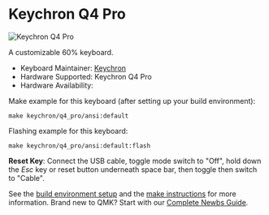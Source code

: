 # Keychron Q4 Pro

![Keychron Q4 Pro]()

A customizable 60% keyboard.

* Keyboard Maintainer: [Keychron](https://github.com/keychron)
* Hardware Supported: Keychron Q4 Pro
* Hardware Availability:[]()

Make example for this keyboard (after setting up your build environment):

    make keychron/q4_pro/ansi:default

Flashing example for this keyboard:

    make keychron/q4_pro/ansi:default:flash

**Reset Key**: Connect the USB cable, toggle mode switch to "Off", hold down the *Esc* key or reset button underneath space bar, then toggle then switch to "Cable".

See the [build environment setup](https://docs.qmk.fm/#/getting_started_build_tools) and the [make instructions](https://docs.qmk.fm/#/getting_started_make_guide) for more information. Brand new to QMK? Start with our [Complete Newbs Guide](https://docs.qmk.fm/#/newbs).
